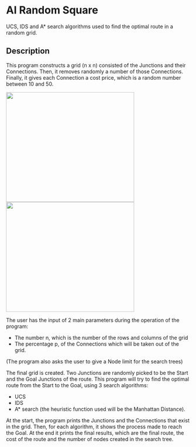 # AI Random Square #
 UCS, IDS and A* search algorithms used to find the optimal route in a random grid.

## Description ##
This program constructs a grid (n x n) consisted of the Junctions and their Connections. Then, it removes randomly a number of those Connections. Finally, it gives each Connection a cost price, which is a random number between 10 and 50.

<img src="https://user-images.githubusercontent.com/59067103/165512473-8ee10d15-f5e5-4342-adf6-c9979a4e063c.png" width="350" height="300">
<img src="https://user-images.githubusercontent.com/59067103/165511791-46ed4324-3a92-4d5b-b2ed-b81f80dc726f.png" width="350" height="300">

The user has the input of 2 main parameters during the operation of the program:
* The number n, which is the number of the rows and columns of the grid
* The percentage p, of the Connections which will be taken out of the grid.

(The program also asks the user to give a Node limit for the search trees)

The final grid is created. Two Junctions are randomly picked to be the Start and the Goal Junctions of the route. This program will try to find the optimal route from the Start to the Goal, using 3 search algorithms:
- UCS
- IDS
- A* search (the heuristic function used will be the Manhattan Distance).

At the start, the program prints the Junctions and the Connections that exist in the grid. Then, for each algorithm, it shows the process made to reach the Goal. At the end it prints the final results, which are the final route, the cost of the route and the number of nodes created in the search tree. 
